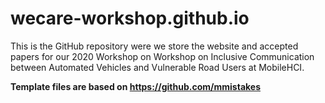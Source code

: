 # wecare-workshop.github.io
This is the GitHub repository were we store the website and accepted papers for our 2020 Workshop on Workshop on Inclusive Communication between Automated Vehicles and Vulnerable Road Users at MobileHCI. 

**Template files are based on https://github.com/mmistakes**
